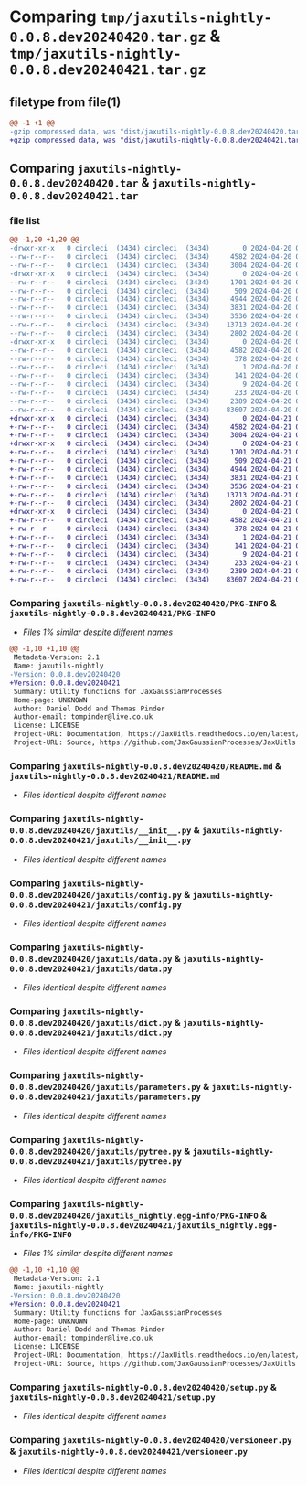 # Comparing `tmp/jaxutils-nightly-0.0.8.dev20240420.tar.gz` & `tmp/jaxutils-nightly-0.0.8.dev20240421.tar.gz`

## filetype from file(1)

```diff
@@ -1 +1 @@
-gzip compressed data, was "dist/jaxutils-nightly-0.0.8.dev20240420.tar", last modified: Sat Apr 20 00:06:46 2024, max compression
+gzip compressed data, was "dist/jaxutils-nightly-0.0.8.dev20240421.tar", last modified: Sun Apr 21 00:06:42 2024, max compression
```

## Comparing `jaxutils-nightly-0.0.8.dev20240420.tar` & `jaxutils-nightly-0.0.8.dev20240421.tar`

### file list

```diff
@@ -1,20 +1,20 @@
-drwxr-xr-x   0 circleci  (3434) circleci  (3434)        0 2024-04-20 00:06:46.322566 jaxutils-nightly-0.0.8.dev20240420/
--rw-r--r--   0 circleci  (3434) circleci  (3434)     4582 2024-04-20 00:06:46.322566 jaxutils-nightly-0.0.8.dev20240420/PKG-INFO
--rw-r--r--   0 circleci  (3434) circleci  (3434)     3004 2024-04-20 00:06:38.000000 jaxutils-nightly-0.0.8.dev20240420/README.md
-drwxr-xr-x   0 circleci  (3434) circleci  (3434)        0 2024-04-20 00:06:46.330566 jaxutils-nightly-0.0.8.dev20240420/jaxutils/
--rw-r--r--   0 circleci  (3434) circleci  (3434)     1701 2024-04-20 00:06:38.000000 jaxutils-nightly-0.0.8.dev20240420/jaxutils/__init__.py
--rw-r--r--   0 circleci  (3434) circleci  (3434)      509 2024-04-20 00:06:46.330566 jaxutils-nightly-0.0.8.dev20240420/jaxutils/_version.py
--rw-r--r--   0 circleci  (3434) circleci  (3434)     4944 2024-04-20 00:06:38.000000 jaxutils-nightly-0.0.8.dev20240420/jaxutils/config.py
--rw-r--r--   0 circleci  (3434) circleci  (3434)     3831 2024-04-20 00:06:38.000000 jaxutils-nightly-0.0.8.dev20240420/jaxutils/data.py
--rw-r--r--   0 circleci  (3434) circleci  (3434)     3536 2024-04-20 00:06:38.000000 jaxutils-nightly-0.0.8.dev20240420/jaxutils/dict.py
--rw-r--r--   0 circleci  (3434) circleci  (3434)    13713 2024-04-20 00:06:38.000000 jaxutils-nightly-0.0.8.dev20240420/jaxutils/parameters.py
--rw-r--r--   0 circleci  (3434) circleci  (3434)     2802 2024-04-20 00:06:38.000000 jaxutils-nightly-0.0.8.dev20240420/jaxutils/pytree.py
-drwxr-xr-x   0 circleci  (3434) circleci  (3434)        0 2024-04-20 00:06:46.322566 jaxutils-nightly-0.0.8.dev20240420/jaxutils_nightly.egg-info/
--rw-r--r--   0 circleci  (3434) circleci  (3434)     4582 2024-04-20 00:06:46.000000 jaxutils-nightly-0.0.8.dev20240420/jaxutils_nightly.egg-info/PKG-INFO
--rw-r--r--   0 circleci  (3434) circleci  (3434)      378 2024-04-20 00:06:46.000000 jaxutils-nightly-0.0.8.dev20240420/jaxutils_nightly.egg-info/SOURCES.txt
--rw-r--r--   0 circleci  (3434) circleci  (3434)        1 2024-04-20 00:06:46.000000 jaxutils-nightly-0.0.8.dev20240420/jaxutils_nightly.egg-info/dependency_links.txt
--rw-r--r--   0 circleci  (3434) circleci  (3434)      141 2024-04-20 00:06:46.000000 jaxutils-nightly-0.0.8.dev20240420/jaxutils_nightly.egg-info/requires.txt
--rw-r--r--   0 circleci  (3434) circleci  (3434)        9 2024-04-20 00:06:46.000000 jaxutils-nightly-0.0.8.dev20240420/jaxutils_nightly.egg-info/top_level.txt
--rw-r--r--   0 circleci  (3434) circleci  (3434)      233 2024-04-20 00:06:46.330566 jaxutils-nightly-0.0.8.dev20240420/setup.cfg
--rw-r--r--   0 circleci  (3434) circleci  (3434)     2389 2024-04-20 00:06:38.000000 jaxutils-nightly-0.0.8.dev20240420/setup.py
--rw-r--r--   0 circleci  (3434) circleci  (3434)    83607 2024-04-20 00:06:38.000000 jaxutils-nightly-0.0.8.dev20240420/versioneer.py
+drwxr-xr-x   0 circleci  (3434) circleci  (3434)        0 2024-04-21 00:06:42.979586 jaxutils-nightly-0.0.8.dev20240421/
+-rw-r--r--   0 circleci  (3434) circleci  (3434)     4582 2024-04-21 00:06:42.979586 jaxutils-nightly-0.0.8.dev20240421/PKG-INFO
+-rw-r--r--   0 circleci  (3434) circleci  (3434)     3004 2024-04-21 00:06:35.000000 jaxutils-nightly-0.0.8.dev20240421/README.md
+drwxr-xr-x   0 circleci  (3434) circleci  (3434)        0 2024-04-21 00:06:42.979586 jaxutils-nightly-0.0.8.dev20240421/jaxutils/
+-rw-r--r--   0 circleci  (3434) circleci  (3434)     1701 2024-04-21 00:06:35.000000 jaxutils-nightly-0.0.8.dev20240421/jaxutils/__init__.py
+-rw-r--r--   0 circleci  (3434) circleci  (3434)      509 2024-04-21 00:06:42.979586 jaxutils-nightly-0.0.8.dev20240421/jaxutils/_version.py
+-rw-r--r--   0 circleci  (3434) circleci  (3434)     4944 2024-04-21 00:06:35.000000 jaxutils-nightly-0.0.8.dev20240421/jaxutils/config.py
+-rw-r--r--   0 circleci  (3434) circleci  (3434)     3831 2024-04-21 00:06:35.000000 jaxutils-nightly-0.0.8.dev20240421/jaxutils/data.py
+-rw-r--r--   0 circleci  (3434) circleci  (3434)     3536 2024-04-21 00:06:35.000000 jaxutils-nightly-0.0.8.dev20240421/jaxutils/dict.py
+-rw-r--r--   0 circleci  (3434) circleci  (3434)    13713 2024-04-21 00:06:35.000000 jaxutils-nightly-0.0.8.dev20240421/jaxutils/parameters.py
+-rw-r--r--   0 circleci  (3434) circleci  (3434)     2802 2024-04-21 00:06:35.000000 jaxutils-nightly-0.0.8.dev20240421/jaxutils/pytree.py
+drwxr-xr-x   0 circleci  (3434) circleci  (3434)        0 2024-04-21 00:06:42.979586 jaxutils-nightly-0.0.8.dev20240421/jaxutils_nightly.egg-info/
+-rw-r--r--   0 circleci  (3434) circleci  (3434)     4582 2024-04-21 00:06:42.000000 jaxutils-nightly-0.0.8.dev20240421/jaxutils_nightly.egg-info/PKG-INFO
+-rw-r--r--   0 circleci  (3434) circleci  (3434)      378 2024-04-21 00:06:42.000000 jaxutils-nightly-0.0.8.dev20240421/jaxutils_nightly.egg-info/SOURCES.txt
+-rw-r--r--   0 circleci  (3434) circleci  (3434)        1 2024-04-21 00:06:42.000000 jaxutils-nightly-0.0.8.dev20240421/jaxutils_nightly.egg-info/dependency_links.txt
+-rw-r--r--   0 circleci  (3434) circleci  (3434)      141 2024-04-21 00:06:42.000000 jaxutils-nightly-0.0.8.dev20240421/jaxutils_nightly.egg-info/requires.txt
+-rw-r--r--   0 circleci  (3434) circleci  (3434)        9 2024-04-21 00:06:42.000000 jaxutils-nightly-0.0.8.dev20240421/jaxutils_nightly.egg-info/top_level.txt
+-rw-r--r--   0 circleci  (3434) circleci  (3434)      233 2024-04-21 00:06:42.979586 jaxutils-nightly-0.0.8.dev20240421/setup.cfg
+-rw-r--r--   0 circleci  (3434) circleci  (3434)     2389 2024-04-21 00:06:35.000000 jaxutils-nightly-0.0.8.dev20240421/setup.py
+-rw-r--r--   0 circleci  (3434) circleci  (3434)    83607 2024-04-21 00:06:35.000000 jaxutils-nightly-0.0.8.dev20240421/versioneer.py
```

### Comparing `jaxutils-nightly-0.0.8.dev20240420/PKG-INFO` & `jaxutils-nightly-0.0.8.dev20240421/PKG-INFO`

 * *Files 1% similar despite different names*

```diff
@@ -1,10 +1,10 @@
 Metadata-Version: 2.1
 Name: jaxutils-nightly
-Version: 0.0.8.dev20240420
+Version: 0.0.8.dev20240421
 Summary: Utility functions for JaxGaussianProcesses
 Home-page: UNKNOWN
 Author: Daniel Dodd and Thomas Pinder
 Author-email: tompinder@live.co.uk
 License: LICENSE
 Project-URL: Documentation, https://JaxUitls.readthedocs.io/en/latest/
 Project-URL: Source, https://github.com/JaxGaussianProcesses/JaxUitls
```

### Comparing `jaxutils-nightly-0.0.8.dev20240420/README.md` & `jaxutils-nightly-0.0.8.dev20240421/README.md`

 * *Files identical despite different names*

### Comparing `jaxutils-nightly-0.0.8.dev20240420/jaxutils/__init__.py` & `jaxutils-nightly-0.0.8.dev20240421/jaxutils/__init__.py`

 * *Files identical despite different names*

### Comparing `jaxutils-nightly-0.0.8.dev20240420/jaxutils/config.py` & `jaxutils-nightly-0.0.8.dev20240421/jaxutils/config.py`

 * *Files identical despite different names*

### Comparing `jaxutils-nightly-0.0.8.dev20240420/jaxutils/data.py` & `jaxutils-nightly-0.0.8.dev20240421/jaxutils/data.py`

 * *Files identical despite different names*

### Comparing `jaxutils-nightly-0.0.8.dev20240420/jaxutils/dict.py` & `jaxutils-nightly-0.0.8.dev20240421/jaxutils/dict.py`

 * *Files identical despite different names*

### Comparing `jaxutils-nightly-0.0.8.dev20240420/jaxutils/parameters.py` & `jaxutils-nightly-0.0.8.dev20240421/jaxutils/parameters.py`

 * *Files identical despite different names*

### Comparing `jaxutils-nightly-0.0.8.dev20240420/jaxutils/pytree.py` & `jaxutils-nightly-0.0.8.dev20240421/jaxutils/pytree.py`

 * *Files identical despite different names*

### Comparing `jaxutils-nightly-0.0.8.dev20240420/jaxutils_nightly.egg-info/PKG-INFO` & `jaxutils-nightly-0.0.8.dev20240421/jaxutils_nightly.egg-info/PKG-INFO`

 * *Files 1% similar despite different names*

```diff
@@ -1,10 +1,10 @@
 Metadata-Version: 2.1
 Name: jaxutils-nightly
-Version: 0.0.8.dev20240420
+Version: 0.0.8.dev20240421
 Summary: Utility functions for JaxGaussianProcesses
 Home-page: UNKNOWN
 Author: Daniel Dodd and Thomas Pinder
 Author-email: tompinder@live.co.uk
 License: LICENSE
 Project-URL: Documentation, https://JaxUitls.readthedocs.io/en/latest/
 Project-URL: Source, https://github.com/JaxGaussianProcesses/JaxUitls
```

### Comparing `jaxutils-nightly-0.0.8.dev20240420/setup.py` & `jaxutils-nightly-0.0.8.dev20240421/setup.py`

 * *Files identical despite different names*

### Comparing `jaxutils-nightly-0.0.8.dev20240420/versioneer.py` & `jaxutils-nightly-0.0.8.dev20240421/versioneer.py`

 * *Files identical despite different names*

